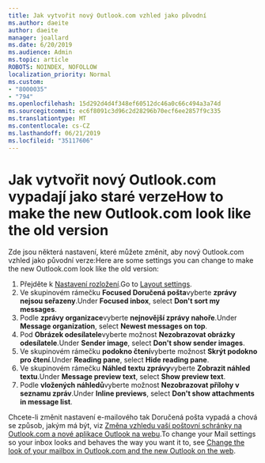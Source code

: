 ```yaml
---
title: Jak vytvořit nový Outlook.com vzhled jako původní
ms.author: daeite
author: daeite
manager: joallard
ms.date: 6/20/2019
ms.audience: Admin
ms.topic: article
ROBOTS: NOINDEX, NOFOLLOW
localization_priority: Normal
ms.custom:
- "8000035"
- "794"
ms.openlocfilehash: 15d292d4d4f348ef60512dc46a0c66c494a3a74d
ms.sourcegitcommit: ec6f8091c3d96c2d28296b70ecf6ee2857f9c335
ms.translationtype: MT
ms.contentlocale: cs-CZ
ms.lasthandoff: 06/21/2019
ms.locfileid: "35117606"
---
```

# <a name="how-to-make-the-new-outlookcom-look-like-the-old-version"></a><span data-ttu-id="ad0c9-102">Jak vytvořit nový Outlook.com vypadají jako staré verze</span><span class="sxs-lookup"><span data-stu-id="ad0c9-102">How to make the new Outlook.com look like the old version</span></span>

<span data-ttu-id="ad0c9-103">Zde jsou některá nastavení, které můžete změnit, aby nový Outlook.com vzhled jako původní verze:</span><span class="sxs-lookup"><span data-stu-id="ad0c9-103">Here are some settings you can change to make the new Outlook.com look like the old version:</span></span>

1. <span data-ttu-id="ad0c9-104">Přejděte k [Nastavení rozložení](https://outlook.live.com/mail/options/mail/layout).</span><span class="sxs-lookup"><span data-stu-id="ad0c9-104">Go to [Layout settings](https://outlook.live.com/mail/options/mail/layout).</span></span>
1. <span data-ttu-id="ad0c9-105">Ve skupinovém rámečku **Focused Doručená pošta**vyberte **zprávy nejsou seřazeny**.</span><span class="sxs-lookup"><span data-stu-id="ad0c9-105">Under **Focused inbox**, select **Don't sort my messages**.</span></span>
1. <span data-ttu-id="ad0c9-106">Podle **zprávy organizace**vyberte **nejnovější zprávy nahoře**.</span><span class="sxs-lookup"><span data-stu-id="ad0c9-106">Under **Message organization**, select **Newest messages on top**.</span></span>
1. <span data-ttu-id="ad0c9-107">Pod **Obrázek odesílatele**vyberte možnost **Nezobrazovat obrázky odesílatele**.</span><span class="sxs-lookup"><span data-stu-id="ad0c9-107">Under **Sender image**, select **Don't show sender images**.</span></span>
1. <span data-ttu-id="ad0c9-108">Ve skupinovém rámečku **podokno čtení**vyberte možnost **Skrýt podokno pro čtení**.</span><span class="sxs-lookup"><span data-stu-id="ad0c9-108">Under **Reading pane**, select **Hide reading pane**.</span></span>
1. <span data-ttu-id="ad0c9-109">Ve skupinovém rámečku **Náhled textu zprávy**vyberte **Zobrazit náhled textu**.</span><span class="sxs-lookup"><span data-stu-id="ad0c9-109">Under **Message preview text**, select **Show preview text**.</span></span>
1. <span data-ttu-id="ad0c9-110">Podle **vložených náhledů**vyberte možnost **Nezobrazovat přílohy v seznamu zpráv**.</span><span class="sxs-lookup"><span data-stu-id="ad0c9-110">Under **Inline previews**, select **Don't show attachments in message list**.</span></span>

<span data-ttu-id="ad0c9-111">Chcete-li změnit nastavení e-mailového tak Doručená pošta vypadá a chová se způsob, jakým má být, viz [Změna vzhledu vaší poštovní schránky na Outlook.com a nové aplikace Outlook na webu](https://support.office.com/article/b41c2ecb-f23c-42b3-b7f8-659646d5e58c?wt.mc_id=Office_Outlook_com_Alchemy).</span><span class="sxs-lookup"><span data-stu-id="ad0c9-111">To change your Mail settings so your inbox looks and behaves the way you want it to, see [Change the look of your mailbox in Outlook.com and the new Outlook on the web](https://support.office.com/article/b41c2ecb-f23c-42b3-b7f8-659646d5e58c?wt.mc_id=Office_Outlook_com_Alchemy).</span></span>